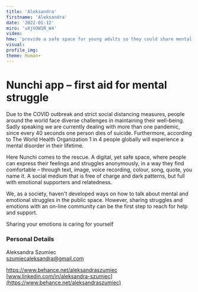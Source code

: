 ```yaml
--- 
title: 'Aleksandra'
firstname: 'Aleksandra'
date: '2022-01-12'
miro: 'uXjVOW1R_W4'
video: 
hmw: 'provide a safe space for young adults so they could share mental struggles, express emotions and find relatedness through reframing social media?' 
visual: 
profile_img: 
theme: Human+
--- 
```


# Nunchi app – first aid for mental struggle

Due to the COVID outbreak and strict social distancing measures, people around the world face diverse challenges in maintaining their well-being. Sadly speaking we are currently dealing with more than one pandemic, since every 40 seconds one person dies of suicide. Furthermore, according to The World Health Organization 1 in 4 people globally will experience a mental disorder in their lifetime. 

Here Nunchi comes to the rescue. A digital, yet safe space, where people can express their feelings and struggles anonymously, in a way they find comfortable – through text, image, voice recording, colour, song, quote, you name it. A social medium that is free of charge and dark patterns, but full with emotional supporters and relatedness.

We, as a society, haven't developed ways on how to talk about mental and emotional struggles in the public space. However, sharing struggles and emotions with an on-line community can be the first step to reach for help and support.

Sharing your emotions
is caring for yourself

### Personal Details
Aleksandra Szumiec \
[szumiecaleksandra@gmail.com](mailto:szumiecaleksandra@gmail.com)


[https://www.behance.net/aleksandraszumiec
](https://www.behance.net/aleksandraszumiec) \
[www.linkedin.com/in/aleksandra-szumiec](https://www.behance.net/aleksandraszumiec)
